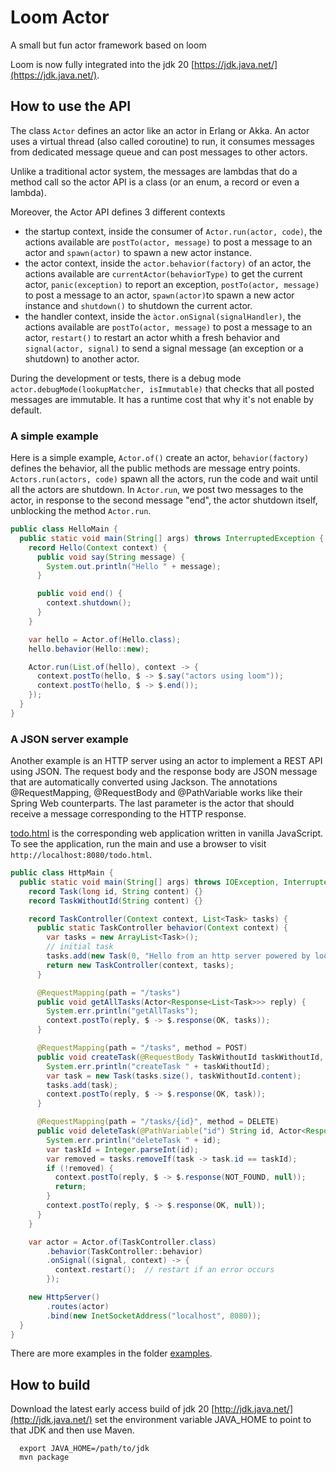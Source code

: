 # Loom Actor
A small but fun actor framework based on loom

Loom is now fully integrated into the jdk 20
[https://jdk.java.net/](https://jdk.java.net/).

## How to use the API

The class `Actor` defines an actor like an actor in Erlang or Akka.
An actor uses a virtual thread (also called coroutine) to run, it consumes messages from dedicated message queue
and can post messages to other actors.

Unlike a traditional actor system, the messages are lambdas that do a method call so the actor API is
a class (or an enum, a record or even a lambda).

Moreover, the Actor API defines 3 different contexts
- the startup context, inside the consumer of `Actor.run(actor, code)`, the actions available are
  `postTo(actor, message)` to post a message to an actor and `spawn(actor)` to spawn a new actor instance.
- the actor context, inside the `actor.behavior(factory)` of an actor, the actions available are
  `currentActor(behaviorType)` to get the current actor, `panic(exception)` to report an exception,
   `postTo(actor, message)` to post a message to an actor, `spawn(actor)`to spawn a new actor instance and
  `shutdown()` to shutdown the current actor.
- the handler context, inside the `àctor.onSignal(signalHandler)`, the actions available are
  `postTo(actor, message)` to post a message to an actor, `restart()` to restart an actor whith a fresh behavior
  and `signal(actor, signal)` to send a signal message (an exception or a shutdown) to another actor.

During the development or tests, there is a debug mode `actor.debugMode(lookupMatcher, isImmutable)` that
checks that all posted messages are immutable. It has a runtime cost that why it's not enable by default. 

### A simple example

Here is a simple example, `Actor.of()` create an actor, `behavior(factory)` defines the behavior, all the public
methods are message entry points. `Actors.run(actors, code)` spawn all the actors, run the code and
wait until all the actors are shutdown. In `Actor.run`, we post two messages to the actor, in response to the second
message "end", the actor shutdown itself, unblocking the method `Actor.run`.

```java
public class HelloMain {
  public static void main(String[] args) throws InterruptedException {
    record Hello(Context context) {
      public void say(String message) {
        System.out.println("Hello " + message);
      }

      public void end() {
        context.shutdown();
      }
    }

    var hello = Actor.of(Hello.class);
    hello.behavior(Hello::new);

    Actor.run(List.of(hello), context -> {
      context.postTo(hello, $ -> $.say("actors using loom"));
      context.postTo(hello, $ -> $.end());
    });
  }
}
```

### A JSON server example

Another example is an HTTP server using an actor to implement a REST API using JSON.
The request body and the response body are JSON message that are automatically converted using Jackson.
The annotations @RequestMapping, @RequestBody and @PathVariable works like their Spring Web counterparts.
The last parameter is the actor that should receive a message corresponding to the HTTP response.

[todo.html](todo.html) is the corresponding web application written in vanilla JavaScript.
To see the application, run the main and use a browser to visit `http://localhost:8080/todo.html`.

```java
public class HttpMain {
  public static void main(String[] args) throws IOException, InterruptedException {
    record Task(long id, String content) {}
    record TaskWithoutId(String content) {}

    record TaskController(Context context, List<Task> tasks) {
      public static TaskController behavior(Context context) {
        var tasks = new ArrayList<Task>();
        // initial task
        tasks.add(new Task(0, "Hello from an http server powered by loom !"));
        return new TaskController(context, tasks);
      }

      @RequestMapping(path = "/tasks")
      public void getAllTasks(Actor<Response<List<Task>>> reply) {
        System.err.println("getAllTasks");
        context.postTo(reply, $ -> $.response(OK, tasks));
      }

      @RequestMapping(path = "/tasks", method = POST)
      public void createTask(@RequestBody TaskWithoutId taskWithoutId, Actor<Response<Task>> reply) {
        System.err.println("createTask " + taskWithoutId);
        var task = new Task(tasks.size(), taskWithoutId.content);
        tasks.add(task);
        context.postTo(reply, $ -> $.response(OK, task));
      }

      @RequestMapping(path = "/tasks/{id}", method = DELETE)
      public void deleteTask(@PathVariable("id") String id, Actor<Response<Void>> reply) {
        System.err.println("deleteTask " + id);
        var taskId = Integer.parseInt(id);
        var removed = tasks.removeIf(task -> task.id == taskId);
        if (!removed) {
          context.postTo(reply, $ -> $.response(NOT_FOUND, null));
          return;
        }
        context.postTo(reply, $ -> $.response(OK, null));
      }
    }

    var actor = Actor.of(TaskController.class)
        .behavior(TaskController::behavior)
        .onSignal((signal, context) -> {
          context.restart();  // restart if an error occurs
        });

    new HttpServer()
        .routes(actor)
        .bind(new InetSocketAddress("localhost", 8080));
  }
}
```

There are more examples in the folder [examples](src/main/examples/com/github/forax/loom/actor/examples).

## How to build

Download the latest early access build of jdk 20 [http://jdk.java.net/](http://jdk.java.net/)
set the environment variable JAVA_HOME to point to that JDK and then use Maven.

```
  export JAVA_HOME=/path/to/jdk
  mvn package
```
